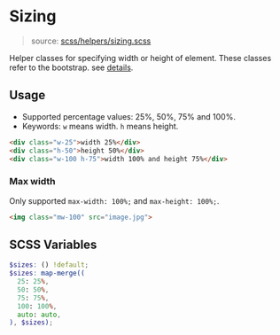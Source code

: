 # Sizing

> source: [scss/helpers/sizing.scss](https://github.com/archco/moss-ui/blob/master/src/scss/helpers/_sizing.scss)

Helper classes for specifying width or height of element. These classes refer to the bootstrap. see [details](https://getbootstrap.com/docs/4.0/utilities/sizing/).

## Usage

- Supported percentage values: 25%, 50%, 75% and 100%.
- Keywords: `w` means width. `h` means height.

``` html
<div class="w-25">width 25%</div>
<div class="h-50">height 50%</div>
<div class="w-100 h-75">width 100% and height 75%</div>
```

### Max width

Only supported `max-width: 100%;` and `max-height: 100%;`.

``` html
<img class="mw-100" src="image.jpg">
```

## SCSS Variables

``` scss
$sizes: () !default;
$sizes: map-merge((
  25: 25%,
  50: 50%,
  75: 75%,
  100: 100%,
  auto: auto,
), $sizes);
```
